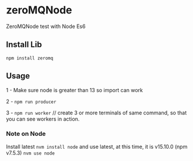 # zeroMQNode

ZeroMQNode test with Node Es6

## Install Lib

```npm install zeromq```

## Usage

1 - Make sure node is greater than 13 so import can work

2 - ```npm run producer```

3 - ```npm run worker``` // create 3 or more terminals of same command, so that you can see workers in action.

### Note on Node

Install latest
```nvm install node```
and use latest, at this time, it is v15.10.0 (npm v7.5.3)
```nvm use node```
